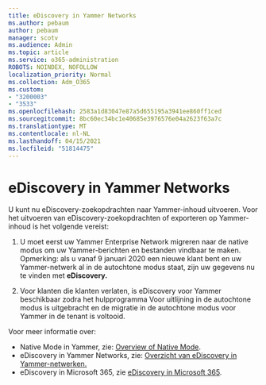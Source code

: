 ```yaml
---
title: eDiscovery in Yammer Networks
ms.author: pebaum
author: pebaum
manager: scotv
ms.audience: Admin
ms.topic: article
ms.service: o365-administration
ROBOTS: NOINDEX, NOFOLLOW
localization_priority: Normal
ms.collection: Adm_O365
ms.custom:
- "3200003"
- "3533"
ms.openlocfilehash: 2583a1d83047e87a5d655195a3941ee860ff1ced
ms.sourcegitcommit: 8bc60ec34bc1e40685e3976576e04a2623f63a7c
ms.translationtype: MT
ms.contentlocale: nl-NL
ms.lasthandoff: 04/15/2021
ms.locfileid: "51814475"
---
```

# <a name="ediscovery-in-yammer-networks"></a>eDiscovery in Yammer Networks

U kunt nu eDiscovery-zoekopdrachten naar Yammer-inhoud uitvoeren.  Voor het uitvoeren van eDiscovery-zoekopdrachten of exporteren op Yammer-inhoud is het volgende vereist:

1. U moet eerst uw Yammer Enterprise Network migreren naar de native modus om uw Yammer-berichten en bestanden vindbaar te maken. Opmerking: als u vanaf 9 januari 2020 een nieuwe klant bent en uw Yammer-netwerk al in de autochtone modus staat, zijn uw gegevens nu te vinden met **eDiscovery.**

2. Voor klanten die klanten verlaten, is eDiscovery voor Yammer beschikbaar zodra het hulpprogramma Voor uitlijning in de autochtone modus is uitgebracht en de migratie in de autochtone modus voor Yammer in de tenant is voltooid.

Voor meer informatie over:

- Native Mode in Yammer, zie: [Overview of Native Mode](https://docs.microsoft.com/yammer/configure-your-yammer-network/overview-native-mode).
- eDiscovery in Yammer Networks, zie: [Overzicht van eDiscovery in Yammer-netwerken.](https://docs.microsoft.com/yammer/manage-security-and-compliance/overview-of-ediscovery)
- eDiscovery in Microsoft 365, zie [eDiscovery in Microsoft 365](https://docs.microsoft.com/microsoft-365/compliance/ediscovery).
